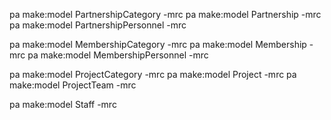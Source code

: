 pa make:model PartnershipCategory -mrc
pa make:model Partnership -mrc
pa make:model PartnershipPersonnel -mrc

pa make:model MembershipCategory -mrc
pa make:model Membership -mrc
pa make:model MembershipPersonnel -mrc

pa make:model ProjectCategory -mrc
pa make:model Project -mrc
pa make:model ProjectTeam -mrc

pa make:model Staff -mrc
